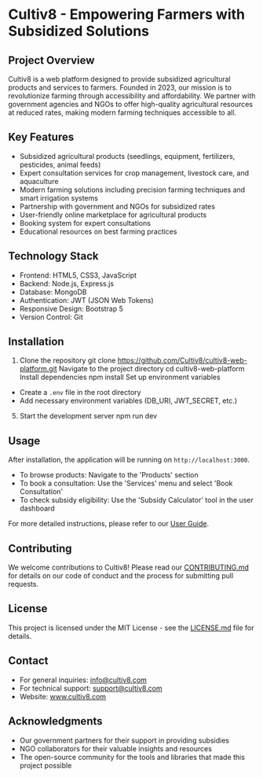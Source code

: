 # Cultiv8 - Empowering Farmers with Subsidized Solutions

## Project Overview
Cultiv8 is a web platform designed to provide subsidized agricultural products and services to farmers. Founded in 2023, our mission is to revolutionize farming through accessibility and affordability. We partner with government agencies and NGOs to offer high-quality agricultural resources at reduced rates, making modern farming techniques accessible to all.

## Key Features
- Subsidized agricultural products (seedlings, equipment, fertilizers, pesticides, animal feeds)
- Expert consultation services for crop management, livestock care, and aquaculture
- Modern farming solutions including precision farming techniques and smart irrigation systems
- Partnership with government and NGOs for subsidized rates
- User-friendly online marketplace for agricultural products
- Booking system for expert consultations
- Educational resources on best farming practices

## Technology Stack
- Frontend: HTML5, CSS3, JavaScript
- Backend: Node.js, Express.js
- Database: MongoDB
- Authentication: JWT (JSON Web Tokens)
- Responsive Design: Bootstrap 5
- Version Control: Git

## Installation
1. Clone the repository
git clone https://github.com/Cultiv8/cultiv8-web-platform.git
Navigate to the project directory
cd cultiv8-web-platform
Install dependencies
npm install
 Set up environment variables
- Create a `.env` file in the root directory
- Add necessary environment variables (DB_URI, JWT_SECRET, etc.)
5. Start the development server
  npm run dev
## Usage
After installation, the application will be running on `http://localhost:3000`. 

- To browse products: Navigate to the 'Products' section
- To book a consultation: Use the 'Services' menu and select 'Book Consultation'
- To check subsidy eligibility: Use the 'Subsidy Calculator' tool in the user dashboard

For more detailed instructions, please refer to our [User Guide](link-to-user-guide).

## Contributing
We welcome contributions to Cultiv8! Please read our [CONTRIBUTING.md](link-to-contributing-file) for details on our code of conduct and the process for submitting pull requests.

## License
This project is licensed under the MIT License - see the [LICENSE.md](link-to-license-file) file for details.

## Contact
- For general inquiries: info@cultiv8.com
- For technical support: support@cultiv8.com
- Website: www.cultiv8.com

## Acknowledgments
- Our government partners for their support in providing subsidies
- NGO collaborators for their valuable insights and resources
- The open-source community for the tools and libraries that made this project possible

